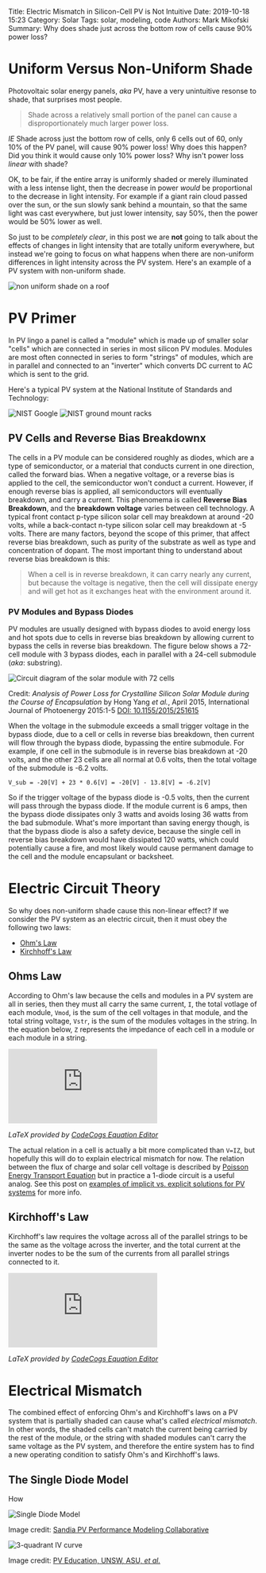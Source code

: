 Title: Electric Mismatch in Silicon-Cell PV is Not Intuitive
Date: 2019-10-18 15:23
Category: Solar
Tags: solar, modeling, code
Authors: Mark Mikofski
Summary: Why does shade just across the bottom row of cells cause 90% power loss?

# Uniform Versus Non-Uniform Shade

Photovoltaic solar energy panels, _aka_ PV, have a very unintuitive resonse to
shade, that surprises most people.

> Shade across a relatively small portion of the panel can cause a
disproportionately much larger power loss.

_IE_ Shade across just the bottom row of cells, only 6 cells out of 60, only
10% of the PV panel, will cause 90% power loss! Why does this happen? Did you
think it would cause only 10% power loss? Why isn't power loss _linear_ with
shade?

OK, to be fair, if the entire array is uniformly shaded or merely illuminated
with a less intense light, then the decrease in power _would_ be proportional
to the decrease in light intensity. For example if a giant rain cloud passed
over the sun, or the sun slowly sank behind a mountain, so that the same light
was cast everywhere, but just lower intensity, say 50%, then the power would be
50% lower as well.

So just to be _completely clear_, in this post we are **not** going to talk about
the effects of changes in light intensity that are totally uniform everywhere,
but instead we're going to focus on what happens when there are non-uniform
differences in light intensity across the PV system. Here's an example of a PV
system with non-uniform shade.

![non uniform shade on a roof](./images/20150923_170418.jpg)

# PV Primer

In PV lingo a panel is called a "module" which is made up of smaller solar
"cells" which are connected in series in most silicon PV modules. Modules are
most often connected in series to form "strings" of modules, which are in
parallel and connected to an "inverter" which converts DC current to AC which
is sent to the grid.

Here's a typical PV system at the National Institute of Standards and Technology:

![NIST Google](./images/NIST_Google.png)
![NIST ground mount racks](./images/ground-mount-racks.jpg)

## PV Cells and Reverse Bias Breakdownx

The cells in a PV module can be considered roughly as diodes, which are a type
of semiconductor, or a material that conducts current in one direction, called
the forward bias. When a negative voltage, or a reverse bias is applied to the
cell, the semiconductor won't conduct a current. However, if enough reverse bias
is applied, all semiconductors will eventually breakdown, and carry a current.
This phenomema is called **Reverse Bias Breakdown**, and the **breakdown voltage**
varies between cell technology. A typical front contact p-type silicon solar
cell may breakdown at around -20 volts, while a back-contact n-type silicon
solar cell may breakdown at -5 volts. There are many factors, beyond the scope
of this primer, that affect reverse bias breakdown, such as purity of the
substrate as well as type and concentration of dopant. The most important thing
to understand about reverse bias breakdown is this:

>When a cell is in reverse breakdown, it can carry nearly any current, but
because the voltage is negative, then the cell will dissipate energy and will
get hot as it exchanges heat with the environment around it.

### PV Modules and Bypass Diodes

PV modules are usually designed with bypass diodes to avoid energy loss and hot
spots due to cells in reverse bias breakdown by allowing current to bypass the
cells in reverse bias breakdown. The figure below shows a 72-cell module with
3 bypass diodes, each in parallel with a 24-cell submodule (_aka_: substring).

![Circuit diagram of the solar module with 72 cells](./images/Circuit-diagram-of-the-solar-module-with-72-cells_W640.jpg)

Credit: _Analysis of Power Loss for Crystalline Silicon Solar Module during the
Course of Encapsulation_ by Hong Yang _et al._, April 2015, International
Journal of Photoenergy 2015:1-5 [DOI: 10.1155/2015/251615](https://doi.org/10.1155/2015/251615)

When the voltage in the submodule exceeds a small trigger voltage in the bypass
diode, due to a cell or cells in reverse bias breakdown, then current will flow
through the bypass diode, bypassing the entire submodule. For example, if one
cell in the submodule is in reverse bias breakdown at -20 volts, and the other
23 cells are all normal at 0.6 volts, then the total voltage of the submodule
is -6.2 volts.

    V_sub = -20[V] + 23 * 0.6[V] = -20[V] - 13.8[V] = -6.2[V]

So if the trigger voltage of the bypass diode is -0.5 volts, then the current
will pass through the bypass diode. If the module current is 6 amps, then the
bypass diode dissipates only 3 watts and avoids losing 36 watts from the bad
submodule. What's more important than saving energy though, is that the bypass
diode is also a safety device, because the single cell in reverse bias breakdown
would have dissipated 120 watts, which could potentially cause a fire, and most
likely would cause permanent damage to the cell and the module encapsulant or
backsheet. 

# Electric Circuit Theory

So why does non-uniform shade cause this non-linear effect? If we consider the
PV system as an electric circuit, then it must obey the following two laws:

* [Ohm's Law](https://en.wikipedia.org/wiki/Ohm%27s_law)
* [Kirchhoff's Law](https://en.wikipedia.org/wiki/Kirchhoff%27s_circuit_laws)

## Ohms Law

According to Ohm's law because the cells and modules in a PV system are all in
series, then they must all carry the same current, `I`, the total votlage of
each module, `Vmod`, is the sum of the cell voltages in that module, and the
total string voltage, `Vstr`, is the sum of the modules voltages in the string.
In the equation below, `Z` represents the impedance of each cell in a module or
each module in a string.

![Ohm's Law](https://latex.codecogs.com/png.latex?V%20%3D%20%5Csum%7BV%7D%20%3D%20I%20%5Csum%7BZ%7D)

_LaTeX provided by [CodeCogs Equation Editor](https://www.codecogs.com/latex/eqneditor.php)_

The actual relation in a cell is actually a bit more complicated than `V=IZ`,
but hopefully this will do to explain electrical mismatch for now. The relation
between the flux of charge and solar cell voltage is described by
[Poisson Energy Transport Equation](https://en.wikipedia.org/wiki/Poisson%E2%80%93Boltzmann_equation) but in practice a 1-diode circuit is a
useful analog. See this post on
[examples of implicit vs. explicit solutions for PV systems](./examples-of-implicit-versus-explicit-solutions-for-photovoltaic-solar-energy-systems.html)
for more info.

## Kirchhoff's Law

Kirchhoff's law requires the voltage across all of the parallel strings to be
the same as the voltage across the inverter, and the total current at the
inverter nodes to be the sum of the currents from all parallel strings
connected to it.

![Kirchhoff's Law](https://latex.codecogs.com/png.latex?I%20%3D%20%5Csum%7BI%7D)

_LaTeX provided by [CodeCogs Equation Editor](https://www.codecogs.com/latex/eqneditor.php)_

# Electrical Mismatch 

The combined effect of enforcing Ohm's and Kirchhoff's laws on a PV system that
is partially shaded can cause what's called _electrical mismatch_. In other
words, the shaded cells can't match the current being carried by the rest of
the module, or the string with shaded modules can't carry the same voltage as
the PV system, and therefore the entire system has to find a new operating
condition to satisfy Ohm's and Kirchhoff's laws.

## The Single Diode Model

How 

![Single Diode Model](https://pvpmc.sandia.gov/wp-content/uploads/2012/04/Single-Diode-EC2.png)

Image credit:
[Sandia PV Performance Modeling Collaborative](https://pvpmc.sandia.gov/modeling-steps/2-dc-module-iv/diode-equivalent-circuit-models/)

![3-quadrant IV curve](http://www.pveducation.org/sites/default/files/PVCDROM/Modules/Images/NONIDEAL.gif)

Image credit: [PV Education, UNSW, ASU, _et al._](http://www.pveducation.org/pvcdrom/modules-and-arrays/mismatch-effects)